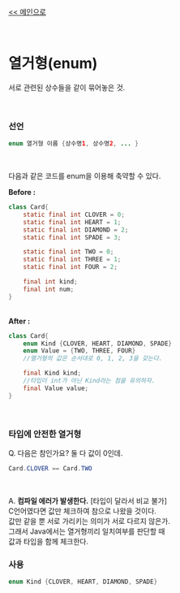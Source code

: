 [<< 메인으로](https://github.com/AtomicLiquors/Java_Wiki_Chb)

&nbsp;  

# 열거형(enum)
서로 관련된 상수들을 같이 묶어놓은 것.

&nbsp;  

### 선언
```java
enum 열거형 이름 {상수명1, 상수명2, ... }
```

&nbsp;  

다음과 같은 코드를 enum을 이용해 축약할 수 있다.

**Before :**
```java
class Card{
    static final int CLOVER = 0;
    static final int HEART = 1;
    static final int DIAMOND = 2;
    static final int SPADE = 3;

    static final int TWO = 0;
    static final int THREE = 1;
    static final int FOUR = 2;

    final int kind;
    final int num;
}
```

&nbsp;  
**After :**
```java
class Card{
    enum Kind {CLOVER, HEART, DIAMOND, SPADE}
    enum Value = {TWO, THREE, FOUR}
    //열거형의 값은 순서대로 0, 1, 2, 3을 갖는다.

    final Kind kind; 
    //타입이 int가 아닌 Kind라는 점을 유의하자.
    final Value value;
}
```

&nbsp;  


### 타입에 안전한 열거형
Q. 다음은 참인가요? 둘 다 값이 0인데.
```java
Card.CLOVER == Card.TWO
```

&nbsp;  

A. **컴파일 에러가 발생한다.** [타입이 달라서 비교 불가]   
C언어였다면 값만 체크하여 참으로 나왔을 것이다.  
값만 같을 뿐 서로 가리키는 의미가 서로 다르지 않은가.  
그래서 Java에서는 열거형끼리 일치여부를 판단할 때   
값과 타입을 함께 체크한다.


### 사용 
```java
enum Kind {CLOVER, HEART, DIAMOND, SPADE}

```

&nbsp;  
&nbsp;  
&nbsp;  
&nbsp;  